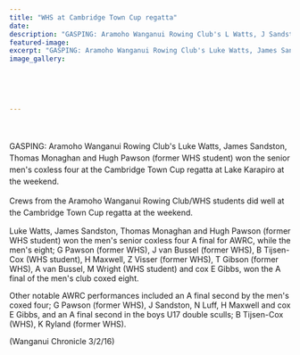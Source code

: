 ```yaml
---
title: "WHS at Cambridge Town Cup regatta"
date: 
description: "GASPING: Aramoho Wanganui Rowing Club's L Watts, J Sandston, T Monaghan & Hugh Pawson (former WHS student) won the senior men's coxless four at the Cambridge Town Cup regatta at Lake Karapiro."
featured-image: 
excerpt: "GASPING: Aramoho Wanganui Rowing Club's Luke Watts, James Sandston, Thomas Monaghan and Hugh Pawson (former WHS student) won the senior men's coxless four at the Cambridge Town Cup regatta at Lake Karapiro at the weekend."
image_gallery:
	
	
	
	
	
---
```


<p><span style="line-height: 1.5;"><br /></span></p>
<p><span style="line-height: 1.5;"><span>GASPING: Aramoho Wanganui Rowing Club's Luke Watts, James Sandston, Thomas Monaghan and Hugh Pawson (former WHS student) won the senior men's coxless four at the Cambridge Town Cup regatta at Lake Karapiro at the weekend.</span></span></p>
<p><span style="line-height: 1.5;">Crews from the Aramoho Wanganui Rowing Club/WHS students did well at the Cambridge Town Cup regatta at the weekend.</span></p>
<p><span><span>Luke Watts, James Sandston, Thomas Monaghan and Hugh Pawson (former WHS student) won the men's senior coxless four A final for AWRC, while the men's eight; G Pawson (former WHS), J van Bussel (former WHS), B Tijsen-Cox (WHS student), H Maxwell, Z Visser (former WHS), T Gibson (former WHS), A van Bussel, M Wright (WHS student) and cox E Gibbs, won the A final of the men's club coxed eight.</span></span></p>
<p><span><span><span>Other notable AWRC performances included an A final second by the men's coxed four; G Pawson (former WHS), J Sandston, N Luff, H Maxwell and cox E Gibbs, and an A final second in the boys U17 double sculls; B Tijsen-Cox (WHS), K Ryland (former WHS).</span></span></span></p>
<p><span><span><span>(Wanganui Chronicle 3/2/16)</span></span></span></p>

